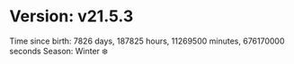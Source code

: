 # Version: v21.5.3
Time since birth: 7826 days, 187825 hours, 11269500 minutes, 676170000 seconds
Season: Winter ❄️
